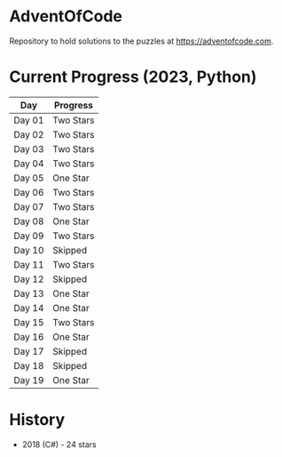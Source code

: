 # AdventOfCode

Repository to hold solutions to the puzzles at https://adventofcode.com.

# Current Progress (2023, Python)

| Day    | Progress  |
| ------ | --------- |
| Day 01 | Two Stars |
| Day 02 | Two Stars |
| Day 03 | Two Stars |
| Day 04 | Two Stars |
| Day 05 | One Star  |
| Day 06 | Two Stars |
| Day 07 | Two Stars |
| Day 08 | One Star  |
| Day 09 | Two Stars |
| Day 10 | Skipped   |
| Day 11 | Two Stars |
| Day 12 | Skipped   |
| Day 13 | One Star  |
| Day 14 | One Star  |
| Day 15 | Two Stars |
| Day 16 | One Star  |
| Day 17 | Skipped   |
| Day 18 | Skipped   |
| Day 19 | One Star  |

# History

- 2018 (C#) - 24 stars
